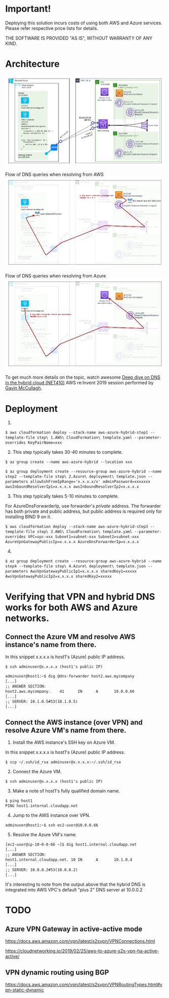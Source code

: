 # Important!
Deploying this solution incurs costs of using both AWS and Azure services.
Please refer respective price lists for details.

THE SOFTWARE IS PROVIDED "AS IS", WITHOUT WARRANTY OF ANY KIND.

# Architecture

![Architecture](README.images/architecture.png "Architecture")

Flow of DNS queries when resolving from AWS
![Flow of DNS queries when resolving from AWS](README.images/architecture%20DNS%20AWS-Azure.png "Flow of DNS queries when resolving from AWS")

Flow of DNS queries when resolving from Azure
![Flow of DNS queries when resolving from Azure](README.images/architecture%20DNS%20Azure-AWS.png "Flow of DNS queries when resolving from Azure")


To get much more details on the topic, watch awesome
[Deep dive on DNS in the hybrid cloud (NET410)](https://youtu.be/_Z5jAs2gvPA)
AWS re:Invent 2019 session performed by [Gavin McCullagh](https://www.linkedin.com/in/gavin-mccullagh-1124492/).

# Deployment

1.
```
$ aws cloudformation deploy --stack-name aws-azure-hybrid-step1 --template-file step\ 1.AWS\ CloudFormation\ template.yaml --parameter-overrides KeyPairName=xxx
```

2. This step typically takes 30-40 minutes to complete.
```
$ az group create --name aws-azure-hybrid --location xxx
```

```
$ az group deployment create --resource-group aws-azure-hybrid --name step2 --template-file step\ 2.Azure\ deployment\ template.json --parameters allowSshFromIpRange='x.x.x.x/x' adminPassword=xxxxxxx awsInboundResolverIp1=x.x.x.x awsInboundResolverIp2=x.x.x.x
```

3. This step typically takes 5-10 minutes to complete.

For AzureDnsForwarderIp, use forwarder's *private* address. The forwarder has both private and public address, but public address is required only for installing BIND 9 on it.
```
$ aws cloudformation deploy --stack-name aws-azure-hybrid-step3 --template-file step\ 3.AWS\ CloudFormation\ template.yaml --parameter-overrides VPC=vpc-xxx Subnet1=subnet-xxx Subnet2=subnet-xxx AzureVpnGatewayPublicIp=x.x.x.x AzureDnsForwarderIp=x.x.x.x
```

4.
```
$ az group deployment create --resource-group aws-azure-hybrid --name step4 --template-file step\ 4.Azure\ deployment\ template.json --parameters AwsVpnGatewayPublicIp1=x.x.x.x sharedKey1=xxxxx AwsVpnGatewayPublicIp2=x.x.x.x sharedKey2=xxxxx
```

# Verifying that VPN and hybrid DNS works for both AWS and Azure networks.

## Connect the Azure VM and resolve AWS instance's name from there.

In this snippet x.x.x.x is host1's (Azure) public IP address.
```
$ ssh adminuser@x.x.x.x (host1's public IP)
```

```
adminuser@host1:~$ dig @dns-forwarder host2.aws.mycompany
[...]
;; ANSWER SECTION:
host2.aws.mycompany.    41      IN      A       10.0.0.66
[...]
;; SERVER: 10.1.0.5#53(10.1.0.5)
[...]
```

## Connect the AWS instance (over VPN) and resolve Azure VM's name from there.

1. Install the AWS instance's SSH key on Azure VM.

In this snippet x.x.x.x is host1's (Azure) public IP address.
```
$ scp ~/.ssh/id_rsa adminuser@x.x.x.x:~/.ssh/id_rsa
```
2. Connect the Azure VM.
```
$ ssh adminuser@x.x.x.x (host1's public IP)
```

3. Make a note of host1's fully qualified domain name.
```
$ ping host1
PING host1.internal.cloudapp.net
```

4. Jump to the AWS instance over VPN.
```
adminuser@host1:~$ ssh ec2-user@10.0.0.66
```

5. Resolve the Azure VM's name.
```
[ec2-user@ip-10-0-0-66 ~]$ dig host1.internal.cloudapp.net
[...]
;; ANSWER SECTION:
host1.internal.cloudapp.net. 10 IN      A       10.1.0.4
[...]
;; SERVER: 10.0.0.2#53(10.0.0.2)
[...]
```

It's interesting to note from the output above that the hybrid DNS is integrated into AWS VPC's default "plus 2" DNS server at 10.0.0.2

# TODO

## Azure VPN Gateway in active-active mode
https://docs.aws.amazon.com/vpn/latest/s2svpn/VPNConnections.html

https://cloudnetworking.io/2019/02/25/aws-to-azure-s2s-vpn-ha-active-active/

## VPN dynamic routing using BGP
https://docs.aws.amazon.com/vpn/latest/s2svpn/VPNRoutingTypes.html#vpn-static-dynamic
